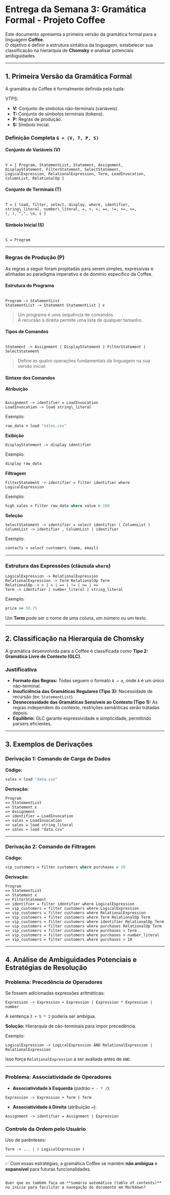 # Entrega da Semana 3: Gramática Formal - Projeto Coffee

Este documento apresenta a primeira versão da gramática formal para a linguagem **Coffee**.  
O objetivo é definir a estrutura sintática da linguagem, estabelecer sua classificação na hierarquia de **Chomsky** e analisar potenciais ambiguidades.  

---

## 1. Primeira Versão da Gramática Formal  

A gramática da Coffee é formalmente definida pela tupla:  

VTPS:
- **V:** Conjunto de símbolos não-terminais (variáveis).  
- **T:** Conjunto de símbolos terminais (tokens).  
- **P:** Regras de produção.  
- **S:** Símbolo inicial.

### Definição Completa `G = (V, T, P, S)`  

#### Conjunto de Variáveis (V)  
```

V = { Program, StatementList, Statement, Assignment,
DisplayStatement, FilterStatement, SelectStatement,
LogicalExpression, RelationalExpression, Term, LoadInvocation,
ColumnList, RelationalOp }

```

#### Conjunto de Terminais (T)  
```

T = { load, filter, select, display, where, identifier,
string\_literal, number\_literal, =, >, <, ==, !=, >=, <=,
(, ), ",", \n, ε }

```

#### Símbolo Inicial (S)  
```

S = Program

```

---

### Regras de Produção (P)  

As regras a seguir foram projetadas para serem simples, expressivas e alinhadas ao paradigma imperativo e de domínio específico da Coffee.  

#### Estrutura do Programa  
```

Program -> StatementList
StatementList -> Statement StatementList | ε

```
> Um programa é uma sequência de comandos.  
> A recursão à direita permite uma lista de qualquer tamanho.  

#### Tipos de Comandos  
```

Statement -> Assignment | DisplayStatement | FilterStatement | SelectStatement

```
> Define as quatro operações fundamentais da linguagem na sua versão inicial.  

#### Sintaxe dos Comandos  

**Atribuição**
```

Assignment -> identifier = LoadInvocation
LoadInvocation -> load string\_literal

````
Exemplo:  
```coffee
raw_data = load "sales.csv"
````

**Exibição**

```
DisplayStatement -> display identifier
```

Exemplo:

```coffee
display raw_data
```

**Filtragem**

```
FilterStatement -> identifier = filter identifier where LogicalExpression
```

Exemplo:

```coffee
high_sales = filter raw_data where value > 100
```

**Seleção**

```
SelectStatement -> identifier = select identifier ( ColumnList )
ColumnList -> identifier , ColumnList | identifier
```

Exemplo:

```coffee
contacts = select customers (name, email)
```

---

### Estrutura das Expressões (cláusula `where`)

```
LogicalExpression -> RelationalExpression
RelationalExpression -> Term RelationalOp Term
RelationalOp -> > | < | == | != | >= | <=
Term -> identifier | number_literal | string_literal
```

Exemplo:

```coffee
price >= 50.75
```

Um **Term** pode ser o nome de uma coluna, um número ou um texto.

---

## 2. Classificação na Hierarquia de Chomsky

A gramática desenvolvida para a Coffee é classificada como **Tipo 2: Gramática Livre de Contexto (GLC)**.

### Justificativa

* **Formato das Regras:** Todas seguem o formato `A → α`, onde `A` é um único não-terminal.
* **Insuficiência das Gramáticas Regulares (Tipo 3):** Necessidade de recursão (ex: `StatementList`).
* **Desnecessidade das Gramáticas Sensíveis ao Contexto (Tipo 1):** As regras independem do contexto, restrições semânticas serão tratadas depois.
* **Equilíbrio:** GLC garante expressividade e simplicidade, permitindo parsers eficientes.

---

## 3. Exemplos de Derivações

### Derivação 1: Comando de Carga de Dados

**Código:**

```coffee
sales = load "data.csv"
```

**Derivação:**

```
Program
=> StatementList
=> Statement ε
=> Assignment
=> identifier = LoadInvocation
=> sales = LoadInvocation
=> sales = load string_literal
=> sales = load "data.csv"
```

---

### Derivação 2: Comando de Filtragem

**Código:**

```coffee
vip_customers = filter customers where purchases > 10
```

**Derivação:**

```
Program
=> StatementList
=> Statement ε
=> FilterStatement
=> identifier = filter identifier where LogicalExpression
=> vip_customers = filter customers where LogicalExpression
=> vip_customers = filter customers where RelationalExpression
=> vip_customers = filter customers where Term RelationalOp Term
=> vip_customers = filter customers where identifier RelationalOp Term
=> vip_customers = filter customers where purchases RelationalOp Term
=> vip_customers = filter customers where purchases > Term
=> vip_customers = filter customers where purchases > number_literal
=> vip_customers = filter customers where purchases > 10
```

---

## 4. Análise de Ambiguidades Potenciais e Estratégias de Resolução

### Problema: Precedência de Operadores

Se fossem adicionadas expressões aritméticas:

```
Expression -> Expression + Expression | Expression * Expression | number
```

A sentença `3 + 5 * 2` poderia ser ambígua.

**Solução:** Hierarquia de não-terminais para impor precedência.

Exemplo:

```
LogicalExpression -> LogicalExpression AND RelationalExpression | RelationalExpression
```

Isso força `RelationalExpression` a ser avaliada antes de `AND`.

---

### Problema: Associatividade de Operadores

* **Associatividade à Esquerda** (padrão `+ - * /`):

```
Expression -> Expression + Term | Term
```

* **Associatividade à Direita** (atribuição `=`):

```
Assignment -> identifier = Assignment | Expression
```

### Controle da Ordem pelo Usuário

Uso de parênteses:

```
Term -> ... | ( LogicalExpression )
```

---

✅ Com essas estratégias, a gramática Coffee se mantém **não ambígua** e **expansível** para futuras funcionalidades.

```

Quer que eu também faça um **sumário automático (table of contents)** no início para facilitar a navegação do documento em Markdown?
```
